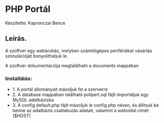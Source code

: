 # PHP Portál

<p>Készítette:  Kapronczai Bence </p>

<h2>Leírás.</h2>
<p>A szoftver egy webáruház, melyben számítógépes perifériákat vásárlás szimulációját bonyolíthatjuk le.</p>

<p>A szoftver dokumentációja megtalálható a documents mappában</p>

<h3>Installálás:</h3>
<ul>
<li>1. A portál állományait másoljuk fel a szerverre</li>
<li>2. A database mappában található polipert.sql fájlt importáljuk egy MySQL adatbázisba</li>
<li>3. A config.default.php fájlt másoljuk le config.php néven, és állítsuk be benne
   az adatbázis csatlakozás adatait, valamint a weboldal címét ($HOST)</li>
</ul>
